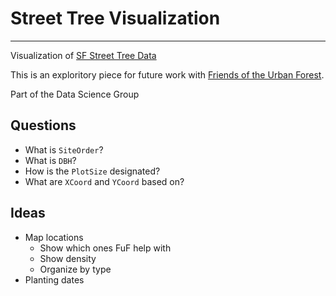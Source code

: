 # Street Tree Visualization
---
Visualization of [SF Street Tree Data](https://dev.socrata.com/foundry/data.sfgov.org/2zah-tuvt)

This is an exploritory piece for future work with [Friends of the Urban Forest](http://www.fuf.net/).

Part of the Data Science Group

## Questions
- What is `SiteOrder`?
- What is `DBH`?
- How is the `PlotSize` designated?
- What are `XCoord` and `YCoord` based on?

## Ideas
- Map locations
  - Show which ones FuF help with
  - Show density
  - Organize by type
- Planting dates
